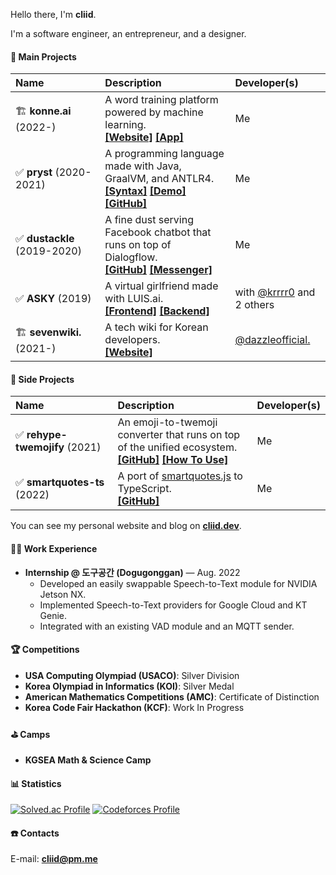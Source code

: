 Hello there, I'm **cliid**.

I'm a software engineer, an entrepreneur, and a designer.

#### 🔮 Main Projects

| Name | Description | Developer(s) |
|:----|:----|:----|
| 🏗️&nbsp;**konne.ai** (2022-) | A word training platform powered by machine learning.<br/>**[[Website]](https://konne.ai)** **[[App]](https://konne.ai/app)**  | Me |
| ✅&nbsp;**pryst** (2020-2021) | A programming language made with Java, GraalVM, and ANTLR4.<br/>**[[Syntax]](https://pryst.cliid.dev/syntax)** **[[Demo]](https://pryst.cliid.dev/demo)** **[[GitHub]](https://github.com/cliid/pryst)** | Me |
| ✅&nbsp;**dustackle** (2019-2020) | A fine dust serving Facebook chatbot that runs on top of Dialogflow.<br/> **[[GitHub]](https://github.com/cliid/dustackle)** **[[Messenger]](https://m.me/dustackle)** | Me |
| ✅&nbsp;**ASKY** (2019) | A virtual girlfriend made with LUIS.ai.<br/> **[[Frontend]](https://github.com/cliid/ASKY-Unity) [[Backend]](https://github.com/cliid/ASKY-Python)** | with [@krrrr0](https://github.com/krrrr0) and 2 others |
| 🏗️&nbsp;**sevenwiki.** (2021-) | A tech wiki for Korean developers.<br/> **[[Website]](https://seven.wiki)** | [@dazzleofficial.](https://github.com/dazzleofficial) |

#### 📝 Side Projects

| Name | Description | Developer(s) |
|:----|:----|:----|
| ✅&nbsp;**rehype-twemojify** (2021) | An emoji-to-twemoji converter that runs on top of the unified ecosystem.<br/> **[[GitHub]](https://github.com/cliid/rehype-twemojify)** **[[How To Use]](https://cliid.dev/blog/integrating-twemoji-with-rehype)** | Me |
| ✅&nbsp;**smartquotes-ts** (2022) | A port of [smartquotes.js](https://github.com/kellym/smartquotes.js) to TypeScript.<br/> **[[GitHub]](https://github.com/cliid/smartquotes-ts)** | Me |

You can see my personal website and blog on **[cliid.dev](https://cliid.dev)**.

#### 👨‍💻 Work Experience

- **Internship @ 도구공간 (Dogugonggan)** — Aug. 2022
  - Developed an easily swappable Speech-to-Text module for NVIDIA Jetson NX.
  - Implemented Speech-to-Text providers for Google Cloud and KT Genie.
  - Integrated with an existing VAD module and an MQTT sender.

#### 🏆 Competitions

- **USA Computing Olympiad (USACO)**: Silver Division
- **Korea Olympiad in Informatics (KOI)**: Silver Medal
- **American Mathematics Competitions (AMC)**: Certificate of Distinction
- **Korea Code Fair Hackathon (KCF)**: Work In Progress

#### ⛳ Camps

- **KGSEA Math & Science Camp**
  
#### 📊 Statistics

[![Solved.ac Profile](http://mazassumnida.wtf/api/v2/generate_badge?boj=cliid)](https://solved.ac/profile/cliid)
[![Codeforces Profile](http://cf.leed.at?id=cliid)](https://codeforces.com/profile/cliid)

#### ☎️ Contacts

E-mail: **[cliid@pm.me](mailto:cliid@pm.me)**<br/>
